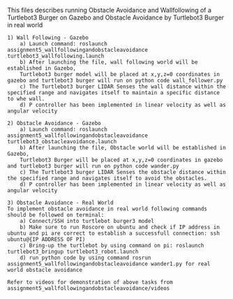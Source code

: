 
This files describes running Obstacle Avoidance and Wallfollowing of a Turtlebot3 Burger on Gazebo and Obstacle Avoidance by Turtlebot3 Burger in real world

	1) Wall Following - Gazebo
		a) Launch command: roslaunch assignment5_wallfollowingandobstacleavoidance turtlebot3_wallfollowing.launch
		b) After launching the file, wall following world will be established in Gazebo, 
		Turtlebot3 burger model will be placed at x,y,z=0 coordinates in gazebo and turtlebot3 burger will run on python code wall_follower.py
		c) The Turtlebot3 burger LIDAR Senses the wall distance within the specified range and navigates itself to maintain a specific distance to whe wall.
		d) P controller has been implemented in linear velocity as well as angular velocity
	
	2) Obstacle Avoidance - Gazebo
		a) Launch command: roslaunch assignment5_wallfollowingandobstacleavoidance turtlebot3_obstacleavoidance.launch
		b) After launching the file, Obstacle world will be established in Gazebo,
		Turtlebot3 Burger will be placed at x,y,z=0 coordinates in gazebo and turtlebot3 burger will run on python code wander.py
		c) The Turtlebot3 burger LIDAR Senses the obstacle distance within the specified range and navigates itself to avoid the obstacles.
		d) P controller has been implemented in linear velocity as well as angular velocity
		
	3) Obstacle Avoidance - Real World 
	To implement obstacle avoidance in real world following commands should be followed on terminal:
		a) Connect/SSH into turtlebot burger3 model
		b) Make sure to run Roscore on ubuntu and check if IP address in ubuntu and pi are correct to establish a successfull connection: ssh ubuntu@{IP ADDRESS OF PI)
		c) Bring-up the turtlebot by using command on pi: roslaunch turtlebot3_bringup turtlebot3_robot.launch
		d) run python code by using command rosrun assignment5_wallfollowingandobstacleavoidance wander1.py for real world obstacle avoidance
	
	Refer to videos for demonstration of above tasks from assignment5_wallfollowingandobstacleavoidance/videos
